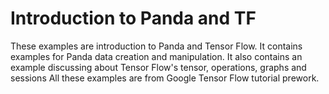 # Introduction to Panda and TF
These examples are introduction to Panda and Tensor Flow. It contains examples for Panda data creation and manipulation. It also contains an example discussing about Tensor Flow's tensor, operations, graphs and sessions
All these examples are from Google Tensor Flow tutorial prework.
